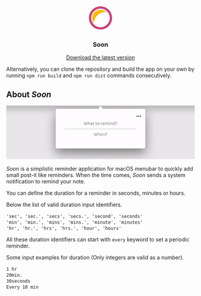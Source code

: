 <p align="center">
  <img src="https://github.com/dbilgili/Soon/blob/files/images/logo.svg?sanitize=true" height="70" width="70">
  <h3 align="center">Soon</h3>
  <p align="center"><a href="https://github.com/dbilgili/Soon/releases/download/1.0.1/Soon-1.0.1.dmg.zip">Download the latest version</a><p>
</p>

Alternatively, you can clone the repository and build the app on your own by running `npm run build` and `npm run dist` commands consecutively.

## About _Soon_

<img width="920" alt="screenshot" src="https://github.com/dbilgili/Soon/blob/files/images/screenrecording.gif?raw=true">

_Soon_ is a simplistic reminder application for macOS menubar to quickly add small post-it like reminders.
When the time comes, _Soon_ sends a system notification to remind your note.

You can define the duration for a reminder in seconds, minutes or hours.

Below the list of valid duration input identifiers.

```
'sec', 'sec.', 'secs', 'secs.', 'second', 'seconds'
'min', 'min.', 'mins', 'mins.', 'minute', 'minutes'
'hr', 'hr.', 'hrs', 'hrs.', 'hour', 'hours'
```

All these duration identifiers can start with `every` keyword to set a periodic reminder.

Some input examples for duration (Only integers are valid as a number).

```
1 hr
20min.
30seconds
Every 10 min
```
